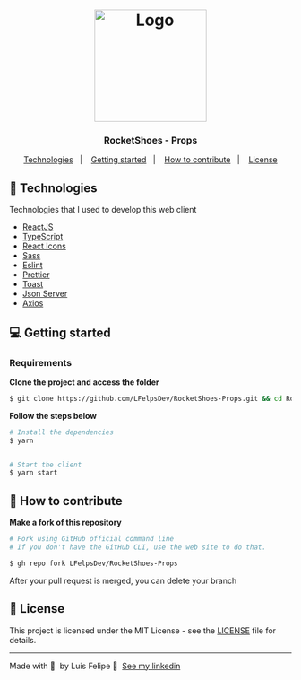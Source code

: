 <h1 align="center">
	<img alt="Logo" src="https://rocketseat-cdn.s3-sa-east-1.amazonaws.com/modulo-redux/tenis1.jpg" width="200px" />
</h1>

<h3 align="center">
  RocketShoes - Props
</h3>


<p align="center">
  <a href="#-technologies">Technologies</a>&nbsp;&nbsp;&nbsp;|&nbsp;&nbsp;&nbsp;
  <a href="#-getting-started">Getting started</a>&nbsp;&nbsp;&nbsp;|&nbsp;&nbsp;&nbsp;
  <a href="#-how-to-contribute">How to contribute</a>&nbsp;&nbsp;&nbsp;|&nbsp;&nbsp;&nbsp;
  <a href="#-license">License</a>
</p>


## 🚀 Technologies

Technologies that I used to develop this web client

- [ReactJS](https://reactjs.org/)
- [TypeScript](https://www.typescriptlang.org/)
- [React Icons](https://react-icons.netlify.com/#/)
- [Sass](https://sass-lang.com)
- [Eslint](https://eslint.org/)
- [Prettier](https://prettier.io/)
- [Toast](https://www.npmjs.com/package/react-toastify)
- [Json Server](https://github.com/typicode/json-server)
- [Axios](https://github.com/axios/axios)

## 💻 Getting started

### Requirements


**Clone the project and access the folder**

```bash
$ git clone https://github.com/LFelpsDev/RocketShoes-Props.git && cd RocketShoes-Props
```

**Follow the steps below**

```bash
# Install the dependencies
$ yarn


# Start the client
$ yarn start
```

## 🤔 How to contribute

**Make a fork of this repository**

```bash
# Fork using GitHub official command line
# If you don't have the GitHub CLI, use the web site to do that.

$ gh repo fork LFelpsDev/RocketShoes-Props
```


After your pull request is merged, you can delete your branch

## 📝 License

This project is licensed under the MIT License - see the [LICENSE](LICENSE) file for details.

---

Made with 💜 &nbsp;by Luis Felipe 👋 &nbsp;[See my linkedin](https://www.linkedin.com/in/luis-felipe-gar%C3%A7%C3%A3o-silva-b0794b203/)
